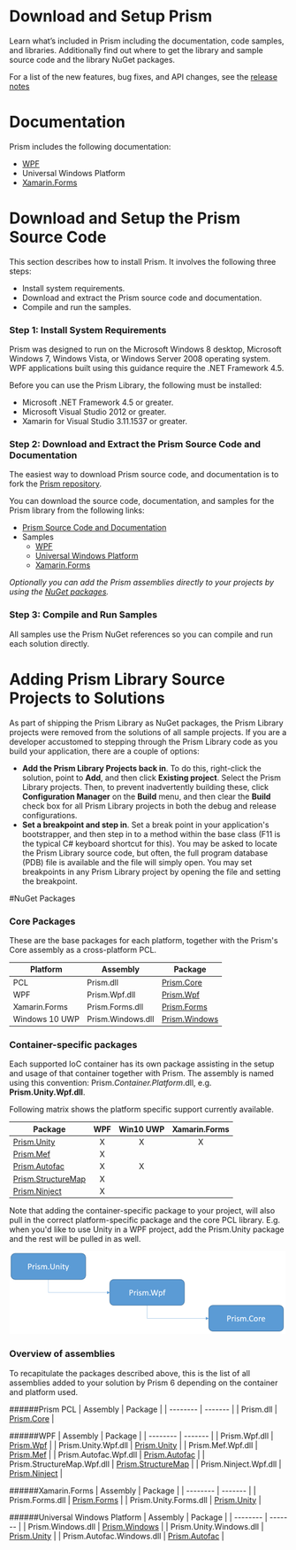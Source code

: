 ﻿# Download and Setup Prism

Learn what’s included in Prism including the documentation, code samples, and libraries.  Additionally find out where to get the library and sample source code and the library NuGet packages.

For a list of the new features, bug fixes, and API changes, see the [release notes](https://github.com/PrismLibrary/Prism/wiki/Release-Notes---6.0.0)

# Documentation
Prism includes the following documentation:

-  [WPF](https://github.com/PrismLibrary/Prism/tree/master/Documentation/WPF)
-  Universal Windows Platform
-  [Xamarin.Forms](https://github.com/PrismLibrary/Prism/tree/master/Documentation/Xamarin.Forms)

# Download and Setup the Prism Source Code

This section describes how to install Prism. It involves the following three steps:

-  Install system requirements.
-  Download and extract the Prism source code and documentation.
-  Compile and run the samples.

### Step 1: Install System Requirements 

Prism was designed to run on the Microsoft Windows 8 desktop, Microsoft Windows 7, Windows Vista, or Windows Server 2008 operating system. WPF applications built using this guidance require the .NET Framework 4.5.

Before you can use the Prism Library, the following must be installed:

-  Microsoft .NET Framework 4.5 or greater.
-  Microsoft Visual Studio 2012 or greater.
-  Xamarin for Visual Studio 3.11.1537 or greater.

### Step 2: Download and Extract the Prism Source Code and Documentation

The easiest way to download Prism source code, and documentation is to fork the [Prism repository](https://github.com/prismlibrary/prism).

You can download the source code, documentation, and samples for the Prism library from the following links:

-  [Prism Source Code and Documentation](https://github.com/PrismLibrary/Prism/releases)
-  Samples
    -  [WPF](https://github.com/PrismLibrary/Prism-Samples-Wpf)
    -  [Universal Windows Platform](https://github.com/PrismLibrary/Prism-Samples-Windows)
    -  [Xamarin.Forms](https://github.com/PrismLibrary/Prism-Samples-Forms)

_Optionally you can add the Prism assemblies directly to your projects by using the [NuGet packages](#nuget-packages)._

### Step 3: Compile and Run Samples

All samples use the Prism NuGet references so you can compile and run each solution directly.

# Adding Prism Library Source Projects to Solutions

As part of shipping the Prism Library as NuGet packages, the Prism Library projects were removed from the solutions of all sample projects. If you are a developer accustomed to stepping through the Prism Library code as you build your application, there are a couple of options:

-  **Add the Prism Library Projects back in**. To do this, right-click the solution, point to **Add**, and then click **Existing project**. Select the Prism Library projects. Then, to prevent inadvertently building these, click **Configuration Manager** on the **Build**
menu, and then clear the **Build** check box for all Prism Library projects in both the debug and release configurations.
-  **Set a breakpoint and step in**. Set a break point in your application's bootstrapper, and then step in to a method within the base class (F11 is the typical C\# keyboard shortcut for this). You may be asked to locate the Prism Library source code, but often, the full program database (PDB) file is available and the file will simply open. You may set breakpoints in any Prism Library project by opening the file and setting the breakpoint.

#NuGet Packages
### Core Packages

These are the base packages for each platform, together with the Prism's Core assembly as a cross-platform PCL.

| Platform | Assembly | Package |
| -------- | -------- | ------- |
| PCL | Prism.dll | [Prism.Core][1] |
| WPF | Prism.Wpf.dll | [Prism.Wpf][2] |
| Xamarin.Forms | Prism.Forms.dll | [Prism.Forms][3] |
| Windows 10 UWP | Prism.Windows.dll | [Prism.Windows][4] |

### Container-specific packages

Each supported IoC container has its own package assisting in the setup and usage of that container together with Prism. The assembly is named using this convention: Prism.*Container.Platform*.dll, e.g. **Prism.Unity.Wpf.dll**. 

Following matrix shows the platform specific support currently available.

| Package               | WPF | Win10 UWP | Xamarin.Forms |
|-----------------------|:---:|:---:|:---:|
| [Prism.Unity][5]      |  X  |  X  |  X  |
| [Prism.Mef][6]        |  X  |     |     |
| [Prism.Autofac][7]    |  X  |  X  |     |
| [Prism.StructureMap][8]| X  |     |     |
| [Prism.Ninject][9]    |  X  |     |     |

Note that adding the container-specific package to your project, will also pull in the correct platform-specific package and the core PCL library. E.g. when you'd like to use Unity in a WPF project, add the Prism.Unity package and the rest will be pulled in as well.

![NuGet package tree](images/NuGetPackageTree.png)

### Overview of assemblies

To recapitulate the packages described above, this is the list of all assemblies added to your solution by Prism 6 depending on the container and platform used.

######Prism PCL
| Assembly | Package |
| -------- | ------- |
| Prism.dll | [Prism.Core][1] |

######WPF
| Assembly | Package |
| -------- | ------- |
| Prism.Wpf.dll | [Prism.Wpf][2] |
| Prism.Unity.Wpf.dll | [Prism.Unity][5] |
| Prism.Mef.Wpf.dll | [Prism.Mef][6] |
| Prism.Autofac.Wpf.dll | [Prism.Autofac][7] |
| Prism.StructureMap.Wpf.dll | [Prism.StructureMap][8] |
| Prism.Ninject.Wpf.dll | [Prism.Ninject][9] |

######Xamarin.Forms
| Assembly | Package |
| -------- | ------- |
| Prism.Forms.dll | [Prism.Forms][3] |
| Prism.Unity.Forms.dll | [Prism.Unity][5] |

######Universal Windows Platform
| Assembly | Package |
| -------- | ------- |
| Prism.Windows.dll | [Prism.Windows][4] |
| Prism.Unity.Windows.dll | [Prism.Unity][5] |
| Prism.Autofac.Windows.dll | [Prism.Autofac][7] |

[1]: https://www.nuget.org/packages/Prism.Core/
[2]: https://www.nuget.org/packages/Prism.Wpf/
[3]: https://www.nuget.org/packages/Prism.Forms/
[4]: https://www.nuget.org/packages/Prism.Windows/
[5]: https://www.nuget.org/packages/Prism.Unity/
[6]: https://www.nuget.org/packages/Prism.Mef/
[7]: https://www.nuget.org/packages/Prism.Autofac/
[8]: https://www.nuget.org/packages/Prism.StructureMap/
[9]: https://www.nuget.org/packages/Prism.Ninject/